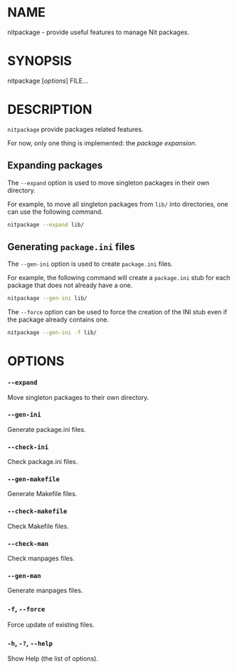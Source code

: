 # NAME

nitpackage - provide useful features to manage Nit packages.


# SYNOPSIS

nitpackage [*options*] FILE...


# DESCRIPTION

`nitpackage` provide packages related features.

For now, only one thing is implemented: the *package expansion*.

## Expanding packages

The `--expand` option is used to move singleton packages in their own directory.

For example, to move all singleton packages from `lib/` into directories, one can
use the following command.

~~~sh
nitpackage --expand lib/
~~~

## Generating `package.ini` files

The `--gen-ini` option is used to create `package.ini` files.

For example, the following command will create a `package.ini` stub for each package
that does not already have a one.

~~~sh
nitpackage --gen-ini lib/
~~~

The `--force` option can be used to force the creation of the INI stub even if the package
already contains one.

~~~sh
nitpackage --gen-ini -f lib/
~~~

# OPTIONS

### `--expand`
Move singleton packages to their own directory.

### `--gen-ini`
Generate package.ini files.

### `--check-ini`
Check package.ini files.

### `--gen-makefile`
Generate Makefile files.

### `--check-makefile`
Check Makefile files.

### `--check-man`
Check manpages files.

### `--gen-man`
Generate manpages files.

### `-f`, `--force`
Force update of existing files.

### `-h`, `-?`, `--help`
Show Help (the list of options).
